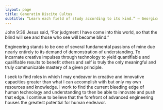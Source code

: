 ```yaml
---
layout: page
title: Generatim Discite Cultus
subtitle: “Learn each field of study according to its kind.” – Georgics Virgil II
---
```


John 9:39 
Jesus said, “For judgment I have come into this world, so that the blind will see and those who see will become blind.”

Engineering stands to be one of several fundamental passions of mine due nearly entirely to its demand of demonstration of understanding. To incarnate creative impulses through technology to yield quantifiable and qualifiable results to benefit others and self is truly the only meaningful and truly communicable mastery of a given principle.

I seek to find roles in which I may endeavor in creative and innovative capacities greater than what I can accomplish with but only my own resources and knowledge.
I work to find the current bleeding edge of human technology and understanding to then be able to innovate and push that edge.
I continue to believe that the forefront of advanced engineering houses the greatest potential for human endeavor.

